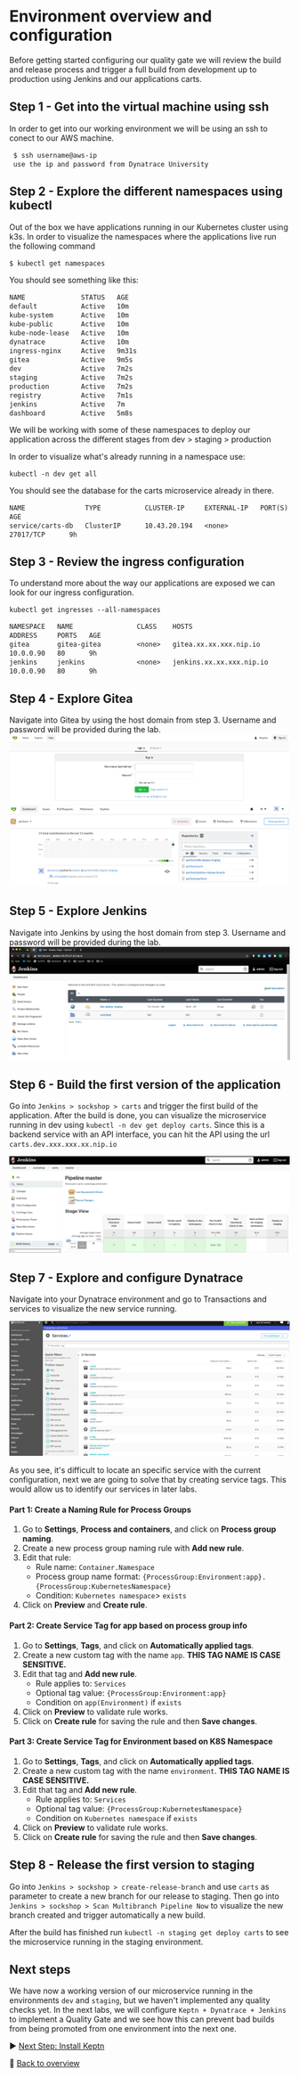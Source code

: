 # Environment overview and configuration
Before getting started configuring our quality gate we will review the build and release process and trigger a full build from development up to production using Jenkins and our applications carts.

## Step 1 - Get into the virtual machine using ssh
In order to get into our working environment we will be using an ssh to conect to our AWS machine. 
```(bash)
 $ ssh username@aws-ip 
 use the ip and password from Dynatrace University
```

## Step 2 - Explore the different namespaces using kubectl
Out of the box we have applications running in our Kubernetes cluster using k3s. In order to visualize the namespaces where the applications live run the following command 
```(bash)
$ kubectl get namespaces
```
You should see something like this: 

```(bash)
NAME              STATUS   AGE
default           Active   10m
kube-system       Active   10m
kube-public       Active   10m
kube-node-lease   Active   10m
dynatrace         Active   10m
ingress-nginx     Active   9m31s
gitea             Active   9m5s
dev               Active   7m2s
staging           Active   7m2s
production        Active   7m2s
registry          Active   7m1s
jenkins           Active   7m
dashboard         Active   5m8s
```
We will be working with some of these namespaces to deploy our application across the different stages from dev > staging > production

In order to visualize what's already running in a namespace use:

```(bash)
kubectl -n dev get all 
```
You should see the database for the carts microservice already in there.
```(bash)
NAME               TYPE           CLUSTER-IP     EXTERNAL-IP   PORT(S)        AGE
service/carts-db   ClusterIP      10.43.20.194   <none>        27017/TCP      9h
```
## Step 3 - Review the ingress configuration
To understand more about the way our applications are exposed we can look for our ingress configuration. 

```(bash)
kubectl get ingresses --all-namespaces
```
```(bash)
NAMESPACE   NAME                CLASS    HOSTS                                      ADDRESS     PORTS   AGE
gitea       gitea-gitea         <none>   gitea.xx.xx.xxx.nip.io                  10.0.0.90   80      9h
jenkins     jenkins             <none>   jenkins.xx.xx.xxx.nip.io                10.0.0.90   80      9h
```
## Step 4 - Explore Gitea
Navigate into Gitea by using the host domain from step 3. Username and password will be provided during the lab.
![gitea](./assets/pre-build.png)
![repos](./assets/repos.png)

## Step 5 - Explore Jenkins
Navigate into Jenkins by using the host domain from step 3. Username and password will be provided during the lab.
![jenkins](./assets/jenkins.png)


## Step 6 - Build the first version of the application
Go into `Jenkins > sockshop > carts` and trigger the first build of the application. After the build is done, you can visualize the microservice running in dev using ```kubectl -n dev get deploy carts```. Since this is a backend service with an API interface, you can hit the API using the url `carts.dev.xxx.xxx.xx.nip.io`

![carts](./assets/carts-pipeline.png)
## Step 7 - Explore and configure Dynatrace
Navigate into your Dynatrace environment and go to Transactions and services to visualize the new service running.

![dynatrace1](./assets/d1.png)

As you see, it's difficult to locate an specific service with the current configuration, next we are going to solve that by creating service tags. This would allow us to identify our services in later labs.

#### Part 1: Create a Naming Rule for Process Groups
1. Go to **Settings**, **Process and containers**, and click on **Process group naming**.
1. Create a new process group naming rule with **Add new rule**. 
1. Edit that rule:
    * Rule name: `Container.Namespace`
    * Process group name format: `{ProcessGroup:Environment:app}.{ProcessGroup:KubernetesNamespace}`
    * Condition: `Kubernetes namespace`> `exists`
1. Click on **Preview** and **Create rule**.
#### Part 2: Create Service Tag for app based on process group info
1. Go to **Settings**, **Tags**, and click on **Automatically applied tags**.
1. Create a new custom tag with the name `app`. **THIS TAG NAME IS CASE SENSITIVE.**
1. Edit that tag and **Add new rule**.
    * Rule applies to: `Services` 
    * Optional tag value: `{ProcessGroup:Environment:app}`
    * Condition on `app(Environment)` if `exists`
1. Click on **Preview** to validate rule works.
1. Click on **Create rule** for saving the rule and then **Save changes**.
#### Part 3: Create Service Tag for Environment based on K8S Namespace
1. Go to **Settings**, **Tags**, and click on **Automatically applied tags**.
1. Create a new custom tag with the name `environment`. **THIS TAG NAME IS CASE SENSITIVE.**
1. Edit that tag and **Add new rule**.
    * Rule applies to: `Services` 
    * Optional tag value: `{ProcessGroup:KubernetesNamespace}`
    * Condition on `Kubernetes namespace` if `exists`
1. Click on **Preview** to validate rule works.
1. Click on **Create rule** for saving the rule and then **Save changes**.


## Step 8 - Release the first version to staging
Go into `Jenkins > sockshop > create-release-branch` and use `carts` as parameter to create a new branch for our release to staging. Then go into `Jenkins > sockshop > Scan Multibranch Pipeline Now` to visualize the new branch created and trigger automatically a new build.

After the build has finished run `kubectl -n staging get deploy carts` to see the microservice running in the staging environment.

## Next steps
We have now a working version of our microservice running in the environments `dev` and `staging`, but we haven't implemented any quality checks yet. In the next labs, we will configure `Keptn + Dynatrace + Jenkins` to implement a Quality Gate and we see how this can prevent bad builds from being promoted from one environment into the next one.



:arrow_forward: [Next Step: Install Keptn](../02_Configure_Keptn_Dynatrace_Integration)

:arrow_up_small: [Back to overview](../)


